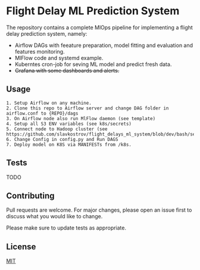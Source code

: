 # Flight Delay ML Prediction System

The repository contains a complete MlOps pipeline for implementing a flight delay prediction system, namely:
* Airflow DAGs with feeature preparation, model fitting and evaluation and features monitoring.
* MlFlow code and systemd example.
* Kuberntes cron-job for seving ML model and predict fresh data.
* ~~Grafana with some dashboards and alerts.~~

## Usage

```
1. Setup Airflow on any machine.
2. Clone this repo to Airflow server and change DAG folder in airflow.conf to {REPO}/dags
3. On Airflow node also run MlFlow daemon (see template)
4. Setup all S3 ENV variables (see k8s/secrets)
5. Connect node to Hadoop cluster (see https://github.com/slavkostrov/flight_delays_ml_system/blob/dev/bash/setup_hadoop.sh)
6. Change Config in config.py and Run DAGS
7. Deploy model on K8S via MANIFESTs from /k8s.
```

## Tests

TODO


## Contributing
Pull requests are welcome. For major changes, please open an issue first to discuss what you would like to change.

Please make sure to update tests as appropriate.

## License
[MIT](https://choosealicense.com/licenses/mit/)
